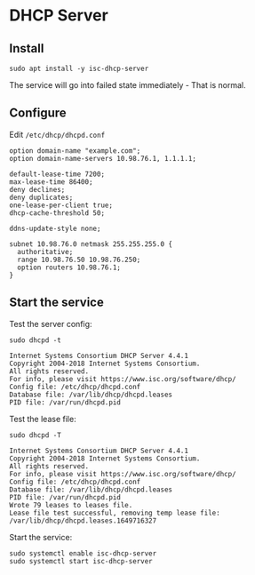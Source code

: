 # DHCP Server

## Install

    sudo apt install -y isc-dhcp-server

The service will go into failed state immediately - That is normal. 

## Configure

Edit `/etc/dhcp/dhcpd.conf`

```
option domain-name "example.com";
option domain-name-servers 10.98.76.1, 1.1.1.1;

default-lease-time 7200;
max-lease-time 86400;
deny declines;
deny duplicates;
one-lease-per-client true;
dhcp-cache-threshold 50;

ddns-update-style none;

subnet 10.98.76.0 netmask 255.255.255.0 {
  authoritative;
  range 10.98.76.50 10.98.76.250;
  option routers 10.98.76.1;
}
```

## Start the service

Test the server config: 

    sudo dhcpd -t

```
Internet Systems Consortium DHCP Server 4.4.1
Copyright 2004-2018 Internet Systems Consortium.
All rights reserved.
For info, please visit https://www.isc.org/software/dhcp/
Config file: /etc/dhcp/dhcpd.conf
Database file: /var/lib/dhcp/dhcpd.leases
PID file: /var/run/dhcpd.pid
```

Test the lease file: 

    sudo dhcpd -T

```
Internet Systems Consortium DHCP Server 4.4.1
Copyright 2004-2018 Internet Systems Consortium.
All rights reserved.
For info, please visit https://www.isc.org/software/dhcp/
Config file: /etc/dhcp/dhcpd.conf
Database file: /var/lib/dhcp/dhcpd.leases
PID file: /var/run/dhcpd.pid
Wrote 79 leases to leases file.
Lease file test successful, removing temp lease file: /var/lib/dhcp/dhcpd.leases.1649716327
```

Start the service: 

    sudo systemctl enable isc-dhcp-server
    sudo systemctl start isc-dhcp-server
